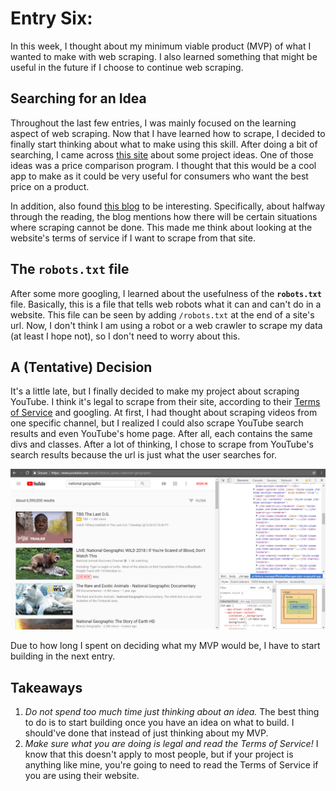 # Entry Six:

In this week, I thought about my minimum viable product (MVP) of what I wanted to make with web scraping. I also learned something that might be useful in the future if I choose to continue web scraping.

## Searching for an Idea

Throughout the last few entries, I was mainly focused on the learning aspect of web scraping. Now that I have learned how to scrape, I decided to finally start thinking about what to make using this skill. After doing a bit of searching, I came across [this site](https://www.quora.com/What-are-some-cool-project-ideas-based-on-Web-scraping) about some project ideas. One of those ideas was a price comparison program. I thought that this would be a cool app to make as it could be very useful for consumers who want the best price on a product. 

In addition, also found [this blog](https://blog.hartleybrody.com/web-scraping/) to be interesting. Specifically, about halfway through the reading, the blog mentions how there will be certain situations where scraping cannot be done. This made me think about looking at the website's terms of service if I want to scrape from that site.

## The `robots.txt` file

After some more googling, I learned about the usefulness of the **`robots.txt`** file. Basically, this is a file that tells web robots what it can and can't do in a website. This file can be seen by adding `/robots.txt` at the end of a site's url. Now, I don't think I am using a robot or a web crawler to scrape my data (at least I hope not), so I don't need to worry about this.

## A (Tentative) Decision

It's a little late, but I finally decided to make my project about scraping YouTube. I think it's legal to scrape from their site, according to their [Terms of Service](https://www.youtube.com/static?template=terms) and googling. At first, I had thought about scraping videos from one specific channel, but I realized I could also scrape YouTube search results and even YouTube's home page. After all, each contains the same divs and classes. After a lot of thinking, I chose to scrape from YouTube's search results because the url is just what the user searches for.

![YouTube Search Result](../images/youtube-search-result.PNG)

Due to how long I spent on deciding what my MVP would be, I have to start building in the next entry.

## Takeaways

1. *Do not spend too much time just thinking about an idea.* The best thing to do is to start building once you have an idea on what to build. I should've done that instead of just thinking about my MVP.
2. *Make sure what you are doing is legal and read the Terms of Service!* I know that this doesn't apply to most people, but if your project is anything like mine, you're going to need to read the Terms of Service if you are using their website.